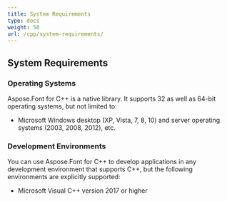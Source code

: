 ```yaml
---
title: System Requirements
type: docs
weight: 50
url: /cpp/system-requirements/
---
```


## **System Requirements**
### **Operating Systems**
Aspose.Font for C++ is a native library. It supports 32 as well as 64-bit operating systems, but not limited to:

- Microsoft Windows desktop (XP, Vista, 7, 8, 10) and server operating systems (2003, 2008, 2012), etc.
### **Development Environments**
You can use Aspose.Font for C++ to develop applications in any development environment that supports C++, but the following environments are explicitly supported:

- Microsoft Visual C++ version 2017 or higher
